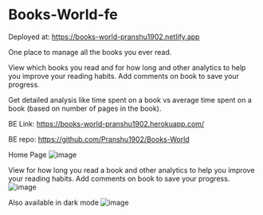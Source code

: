 # Books-World-fe

Deployed at: https://books-world-pranshu1902.netlify.app

One place to manage all the books you ever read.

View which books you read and for how long and other analytics to help you improve your reading habits. Add comments on book to save your progress.

Get detailed analysis like time spent on a book vs average time spent on a book (based on number of pages in the book).

BE Link: https://books-world-pranshu1902.herokuapp.com/

BE repo: https://github.com/Pranshu1902/Books-World

Home Page
![image](https://user-images.githubusercontent.com/70687348/198126783-f42fdc0f-0372-4e6d-9422-d8636bfbb2d0.png)

View for how long you read a book and other analytics to help you improve your reading habits. Add comments on book to save your progress.
![image](https://user-images.githubusercontent.com/70687348/198126938-942cabd8-0c22-4fd7-b622-fb9bdd8a448e.png)

Also available in dark mode
![image](https://user-images.githubusercontent.com/70687348/198127094-039ae971-f9c5-450e-997d-6441fc82d32e.png)
